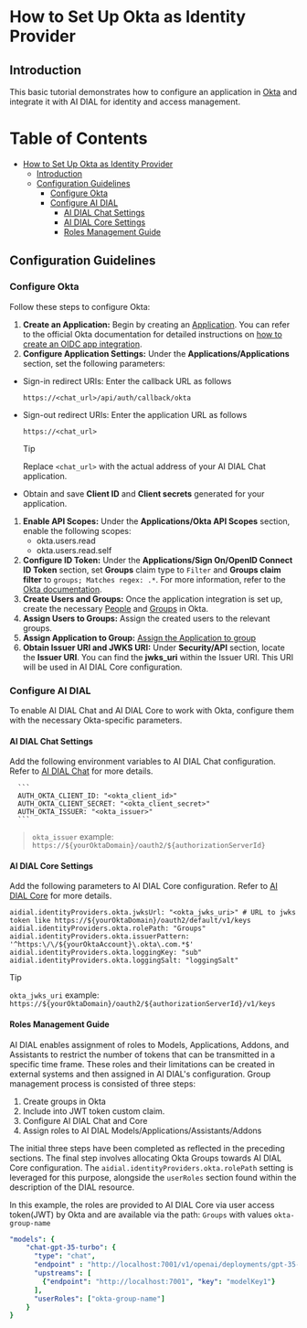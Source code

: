 
<!-- omit from toc -->

# How to Set Up Okta as Identity Provider

## Introduction

This basic tutorial demonstrates how to configure an application in [Okta](https://www.okta.com/customer-identity/single-sign-on) and integrate it with AI DIAL for identity and access management.

<div class="docusaurus-ignore">

<!-- omit from toc -->
# Table of Contents

- [How to Set Up Okta as Identity Provider](#how-to-set-up-okta-as-identity-provider)
  - [Introduction](#introduction)
  - [Configuration Guidelines](#configuration-guidelines)
    - [Configure Okta](#configure-okta)
    - [Configure AI DIAL](#configure-ai-dial)
      - [AI DIAL Chat Settings](#ai-dial-chat-settings)
      - [AI DIAL Core Settings](#ai-dial-core-settings)
      - [Roles Management Guide](#roles-management-guide)
  
</div>

## Configuration Guidelines

### Configure Okta

Follow these steps to configure Okta:

1. **Create an Application:** Begin by creating an [Application](https://help.okta.com/okta_help.htm?type=oie&locale=en&id=csh-apps-main). You can refer to the official Okta documentation for detailed instructions on [how to create an OIDC app integration](https://help.okta.com/oie/en-us/content/topics/apps/apps_app_integration_wizard_oidc.htm).
1. **Configure Application Settings:** Under the **Applications/Applications** section, set the following parameters:
  - Sign-in redirect URIs: Enter the callback URL as follows
  
    ```
    https://<chat_url>/api/auth/callback/okta
    ```
  - Sign-out redirect URIs: Enter the application URL as follows
  
    ```
    https://<chat_url>
    ```

    > [!TIP]
    > Replace `<chat_url>` with the actual address of your AI DIAL Chat application.
  - Obtain and save **Client ID** and **Client secrets** generated for your application.

1. **Enable API Scopes:** Under the **Applications/Okta API Scopes** section, enable the following scopes:
    - okta.users.read
    - okta.users.read.self
1. **Configure ID Token:** Under the **Applications/Sign On/OpenID Connect ID Token** section, set **Groups** claim type to `Filter` and **Groups claim filter** to `groups; Matches regex: .*`. For more information, refer to the [Okta documentation](https://developer.okta.com/docs/guides/customize-tokens-groups-claim/main/).
1. **Create Users and Groups:** Once the application integration is set up, create the necessary [People](https://help.okta.com/oie/en-us/content/topics/users-groups-profiles/usgp-people.htm) and [Groups](https://help.okta.com/oie/en-us/content/topics/users-groups-profiles/usgp-groups-main.htm) in Okta.
1. **Assign Users to Groups:** Assign the created users to the relevant groups.
1. **Assign Application to Group:** [Assign the Application to group](https://help.okta.com/oie/en-us/content/topics/users-groups-profiles/usgp-assign-app-group.htm)
1. **Obtain Issuer URI and JWKS URI:** Under **Security/API** section, locate the **Issuer URI**. You can find the **jwks_uri** within the Issuer URI. This URI will be used in AI DIAL Core configuration.


### Configure AI DIAL

To enable AI DIAL Chat and AI DIAL Core to work with Okta, configure them with the necessary Okta-specific parameters.

#### AI DIAL Chat Settings

Add the following environment variables to AI DIAL Chat configuration. Refer to [AI DIAL Chat](https://github.com/epam/ai-dial-chat/blob/development/apps/chat/README.md#environment-variables) for more details.
   
      ```
      AUTH_OKTA_CLIENT_ID: "<okta_client_id>"
      AUTH_OKTA_CLIENT_SECRET: "<okta_client_secret>"
      AUTH_OKTA_ISSUER: "<okta_issuer>" 
      ```
> `okta_issuer` example: `https://${yourOktaDomain}/oauth2/${authorizationServerId}`

#### AI DIAL Core Settings

Add the following parameters to AI DIAL Core configuration. Refer to [AI DIAL Core](https://github.com/epam/ai-dial-core?tab=readme-ov-file#configuration) for more details.
   
  ```
  aidial.identityProviders.okta.jwksUrl: "<okta_jwks_uri>" # URL to jwks token like https://${yourOktaDomain}/oauth2/default/v1/keys
  aidial.identityProviders.okta.rolePath: "Groups"
  aidial.identityProviders.okta.issuerPattern: '^https:\/\/${yourOktaAccount}\.okta\.com.*$'
  aidial.identityProviders.okta.loggingKey: "sub"
  aidial.identityProviders.okta.loggingSalt: "loggingSalt"

  ```
  > [!TIP]
  > `okta_jwks_uri` example: `https://${yourOktaDomain}/oauth2/${authorizationServerId}/v1/keys`

#### Roles Management Guide

AI DIAL enables assignment of roles to Models, Applications, Addons, and Assistants to restrict the number of tokens that can be transmitted in a specific time frame. These roles and their limitations can be created in external systems and then assigned in AI DIAL's configuration.
Group management process is consisted of three steps:

1. Create groups in Okta
1. Include into JWT token custom claim.
1. Configure AI DIAL Chat and Core
1. Assign roles to AI DIAL Models/Applications/Assistants/Addons

The initial three steps have been completed as reflected in the preceding sections. The final step involves allocating Okta Groups towards AI DIAL Core configuration. The `aidial.identityProviders.okta.rolePath` setting is leveraged for this purpose, alongside the `userRoles` section found within the description of the DIAL resource.

In this example, the roles are provided to AI DIAL Core via user access token(JWT) by Okta and are available via the path: `Groups` with values `okta-group-name`

  ```yaml
  "models": {
      "chat-gpt-35-turbo": {
        "type": "chat",
        "endpoint" : "http://localhost:7001/v1/openai/deployments/gpt-35-turbo/chat/completions",
        "upstreams": [
          {"endpoint": "http://localhost:7001", "key": "modelKey1"}
        ],
        "userRoles": ["okta-group-name"]
      }
  }
  ```
